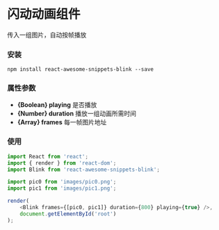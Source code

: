 # 闪动动画组件
传入一组图片，自动按帧播放

### 安装

```
npm install react-awesome-snippets-blink --save
```

### 属性参数

* **{Boolean} playing** 是否播放
* **{Number} duration** 播放一组动画所需时间
* **{Array} frames** 每一帧图片地址

### 使用

```javascript
import React from 'react';
import { render } from 'react-dom';
import Blink from 'react-awesome-snippets-blink';

import pic0 from 'images/pic0.png';
import pic1 from 'images/pic1.png';

render(
    <Blink frames={[pic0, pic1]} duration={800} playing={true} />,
    document.getElementById('root')
);
```
